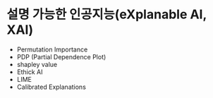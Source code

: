 # 설명 가능한 인공지능(eXplanable AI, XAI)

- Permutation Importance
- PDP (Partial Dependence Plot)
- shapley value
- Ethick AI
- LIME
- Calibrated Explanations
